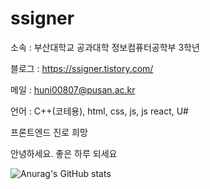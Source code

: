 # ssigner
소속 : 부산대학교 공과대학 정보컴퓨터공학부 3학년

블로그 : https://ssigner.tistory.com/

메일 : huni00807@pusan.ac.kr

언어 : C++(코테용), html, css, js, js react, U#

프론트엔드 진로 희망

안녕하세요. 좋은 하루 되세요

![Anurag's GitHub stats](https://github-readme-stats.vercel.app/api?username=ssigner&show_icons=true&theme=default)
